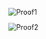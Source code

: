 
![Proof1](https://user-images.githubusercontent.com/55582744/214141192-edd396e7-643b-4d65-a9f0-6abffa586321.PNG)

![Proof2](https://user-images.githubusercontent.com/55582744/214141237-1f2bba9b-5a17-4820-998d-c625bc1ee761.PNG)
